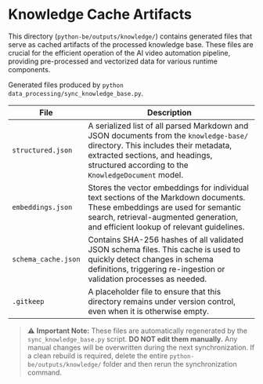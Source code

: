 # Knowledge Cache Artifacts

This directory (`python-be/outputs/knowledge/`) contains generated files that serve as cached artifacts of the processed knowledge base. These files are crucial for the efficient operation of the AI video automation pipeline, providing pre-processed and vectorized data for various runtime components.

Generated files produced by `python data_processing/sync_knowledge_base.py`.

| File | Description |
| ---- | ----------- |
| `structured.json` | A serialized list of all parsed Markdown and JSON documents from the `knowledge-base/` directory. This includes their metadata, extracted sections, and headings, structured according to the `KnowledgeDocument` model. |
| `embeddings.json` | Stores the vector embeddings for individual text sections of the Markdown documents. These embeddings are used for semantic search, retrieval-augmented generation, and efficient lookup of relevant guidelines. |
| `schema_cache.json` | Contains SHA-256 hashes of all validated JSON schema files. This cache is used to quickly detect changes in schema definitions, triggering re-ingestion or validation processes as needed. |
| `.gitkeep` | A placeholder file to ensure that this directory remains under version control, even when it is otherwise empty. |

> ⚠️ **Important Note:** These files are automatically regenerated by the `sync_knowledge_base.py` script. **DO NOT edit them manually.** Any manual changes will be overwritten during the next synchronization. If a clean rebuild is required, delete the entire `python-be/outputs/knowledge/` folder and then rerun the synchronization command.

